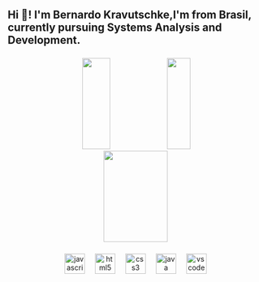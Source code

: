 <h2 align="left">Hi 👋! I'm Bernardo Kravutschke,I'm from Brasil, currently pursuing Systems Analysis and Development.</h2>

###

<div align="center">
  <img width="33%" height="180em" src="https://github-readme-stats.vercel.app/api?username=Berkra07&theme=graywhite&show_icons=true&hide_border=true&count_private=true"/>
 <img width="30%" height="180em" src="https://github-readme-stats.vercel.app/api/top-langs/?username=Berkra07&theme=graywhite&show_icons=true&hide_border=true&layout=compact"/>
</div>

<div align="center">
 <img width="50%" height="180em" src="https://github-readme-streak-stats.herokuapp.com/?user=Berkra07&theme=graywhite&hide_border=true"/>
</div>

###

<div align="center">
  <img src="https://cdn.jsdelivr.net/gh/devicons/devicon/icons/javascript/javascript-original.svg" height="40" alt="javascript logo"  />
  <img width="12" />
  <img src="https://cdn.jsdelivr.net/gh/devicons/devicon/icons/html5/html5-original.svg" height="40" alt="html5 logo"  />
  <img width="12" />
  <img src="https://cdn.jsdelivr.net/gh/devicons/devicon/icons/css3/css3-original.svg" height="40" alt="css3 logo"  />
  <img width="12" />
  <img src="https://cdn.jsdelivr.net/gh/devicons/devicon/icons/java/java-original.svg" height="40" alt="java logo"  />
  <img width="12" />
  <img src="https://cdn.jsdelivr.net/gh/devicons/devicon/icons/vscode/vscode-original.svg" height="40" alt="vscode logo"  />
</div>

